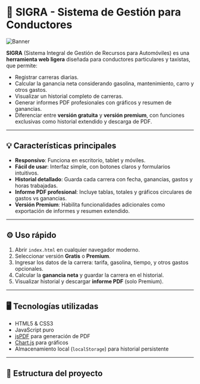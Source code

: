 # 🚖 SIGRA - Sistema de Gestión para Conductores

![Banner](https://via.placeholder.com/800x200.png?text=SIGRA+%F0%9F%9A%96)  

**SIGRA** (Sistema Integral de Gestión de Recursos para Automóviles) es una **herramienta web ligera** diseñada para conductores particulares y taxistas, que permite:

- Registrar carreras diarias.
- Calcular la ganancia neta considerando gasolina, mantenimiento, carro y otros gastos.
- Visualizar un historial completo de carreras.
- Generar informes PDF profesionales con gráficos y resumen de ganancias.
- Diferenciar entre **versión gratuita** y **versión premium**, con funciones exclusivas como historial extendido y descarga de PDF.

---

## 💡 Características principales

- **Responsivo**: Funciona en escritorio, tablet y móviles.  
- **Fácil de usar**: Interfaz simple, con botones claros y formularios intuitivos.  
- **Historial detallado**: Guarda cada carrera con fecha, ganancias, gastos y horas trabajadas.  
- **Informe PDF profesional**: Incluye tablas, totales y gráficos circulares de gastos vs ganancias.  
- **Versión Premium**: Habilita funcionalidades adicionales como exportación de informes y resumen extendido.

---

## ⚙️ Uso rápido

1. Abrir `index.html` en cualquier navegador moderno.  
2. Seleccionar versión **Gratis** o **Premium**.  
3. Ingresar los datos de la carrera: tarifa, gasolina, tiempo, y otros gastos opcionales.  
4. Calcular la **ganancia neta** y guardar la carrera en el historial.  
5. Visualizar historial y descargar **informe PDF** (solo Premium).  

---

## 🖥️ Tecnologías utilizadas

- HTML5 & CSS3  
- JavaScript puro  
- [jsPDF](https://github.com/parallax/jsPDF) para generación de PDF  
- [Chart.js](https://www.chartjs.org/) para gráficos  
- Almacenamiento local (`localStorage`) para historial persistente  

---

## 📁 Estructura del proyecto

